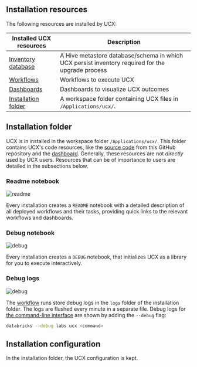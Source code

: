 ## Installation resources

The following resources are installed by UCX:

| Installed UCX resources                           | Description                                                                                      |
|---------------------------------------------------|--------------------------------------------------------------------------------------------------|
| [Inventory database](../reference/table_persistence.md) | A Hive metastore database/schema in which UCX persist inventory required for the upgrade process |
| [Workflows](../reference/workflows/_index.md)                           | Workflows to execute UCX                                                                         |
| [Dashboards](../reference/dashboards.md)                         | Dashboards to visualize UCX outcomes                                                             |
| [Installation folder](#installation-folder)       | A workspace folder containing UCX files in `/Applications/ucx/`.                                 |

## Installation folder

UCX is in installed in the workspace folder `/Applications/ucx/`. This folder contains UCX's code resources, like the
[source code](https://github.com/databrickslabs/ucx/tree/main/src/databricks) from this GitHub repository and the [dashboard](#dashboards). Generally, these resources are not
*directly* used by UCX users. Resources that can be of importance to users are detailed in the subsections below.

### Readme notebook

![readme](/images/readme-notebook.png)

Every installation creates a `README` notebook with a detailed description of all deployed workflows and their tasks,
providing quick links to the relevant workflows and dashboards.



### Debug notebook

![debug](/images/debug-notebook.png)

Every installation creates a `DEBUG` notebook, that initializes UCX as a library for you to execute interactively.



### Debug logs

![debug](/images/debug-logs.png)

The [workflow](#workflows) runs store debug logs in the `logs` folder of the installation folder. The logs are flushed
every minute in a separate file. Debug logs for [the command-line interface](#authenticate-databricks-cli) are shown
by adding the `--debug` flag:

```bash
databricks --debug labs ucx <command>
```

## Installation configuration

In the installation folder, the UCX configuration is kept.
